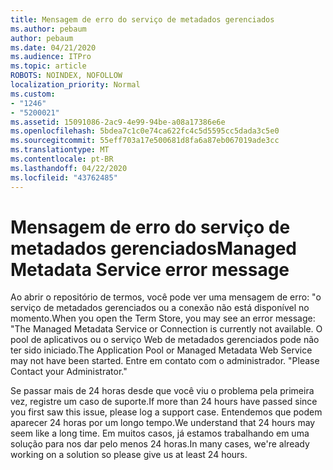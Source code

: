 ```yaml
---
title: Mensagem de erro do serviço de metadados gerenciados
ms.author: pebaum
author: pebaum
ms.date: 04/21/2020
ms.audience: ITPro
ms.topic: article
ROBOTS: NOINDEX, NOFOLLOW
localization_priority: Normal
ms.custom:
- "1246"
- "5200021"
ms.assetid: 15091086-2ac9-4e99-94be-a08a17386e6e
ms.openlocfilehash: 5bdea7c1c0e74ca622fc4c5d5595cc5dada3c5e0
ms.sourcegitcommit: 55eff703a17e500681d8fa6a87eb067019ade3cc
ms.translationtype: MT
ms.contentlocale: pt-BR
ms.lasthandoff: 04/22/2020
ms.locfileid: "43762485"
---
```

# <a name="managed-metadata-service-error-message"></a><span data-ttu-id="9e855-102">Mensagem de erro do serviço de metadados gerenciados</span><span class="sxs-lookup"><span data-stu-id="9e855-102">Managed Metadata Service error message</span></span>

<span data-ttu-id="9e855-103">Ao abrir o repositório de termos, você pode ver uma mensagem de erro: "o serviço de metadados gerenciados ou a conexão não está disponível no momento.</span><span class="sxs-lookup"><span data-stu-id="9e855-103">When you open the Term Store, you may see an error message: "The Managed Metadata Service or Connection is currently not available.</span></span> <span data-ttu-id="9e855-104">O pool de aplicativos ou o serviço Web de metadados gerenciados pode não ter sido iniciado.</span><span class="sxs-lookup"><span data-stu-id="9e855-104">The Application Pool or Managed Metadata Web Service may not have been started.</span></span> <span data-ttu-id="9e855-105">Entre em contato com o administrador. "</span><span class="sxs-lookup"><span data-stu-id="9e855-105">Please Contact your Administrator."</span></span>
  
<span data-ttu-id="9e855-106">Se passar mais de 24 horas desde que você viu o problema pela primeira vez, registre um caso de suporte.</span><span class="sxs-lookup"><span data-stu-id="9e855-106">If more than 24 hours have passed since you first saw this issue, please log a support case.</span></span> <span data-ttu-id="9e855-107">Entendemos que podem aparecer 24 horas por um longo tempo.</span><span class="sxs-lookup"><span data-stu-id="9e855-107">We understand that 24 hours may seem like a long time.</span></span> <span data-ttu-id="9e855-108">Em muitos casos, já estamos trabalhando em uma solução para nos dar pelo menos 24 horas.</span><span class="sxs-lookup"><span data-stu-id="9e855-108">In many cases, we're already working on a solution so please give us at least 24 hours.</span></span>
  